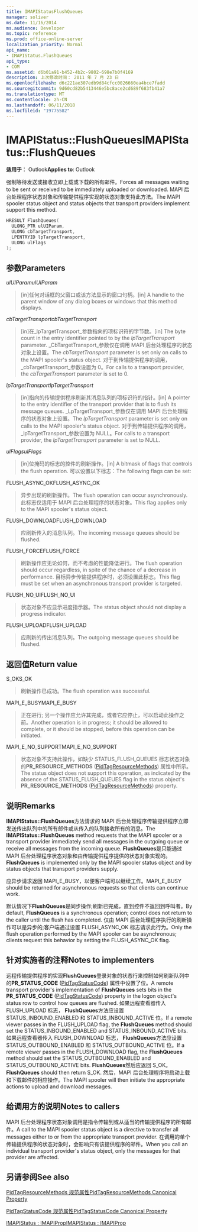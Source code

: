 ```yaml
---
title: IMAPIStatusFlushQueues
manager: soliver
ms.date: 11/16/2014
ms.audience: Developer
ms.topic: reference
ms.prod: office-online-server
localization_priority: Normal
api_name:
- IMAPIStatus.FlushQueues
api_type:
- COM
ms.assetid: d6b01a91-b452-4b2c-9802-698e7b0f4169
description: 上次修改时间： 2011 年 7 月 23 日
ms.openlocfilehash: d6c221ae307edb9d84cfcc0026660ea4bce7fadd
ms.sourcegitcommit: 9d60cd82b5413446e5bc8ace2cd689f683fb41a7
ms.translationtype: MT
ms.contentlocale: zh-CN
ms.lasthandoff: 06/11/2018
ms.locfileid: "19775582"
---
```

# <a name="imapistatusflushqueues"></a><span data-ttu-id="057ba-103">IMAPIStatus::FlushQueues</span><span class="sxs-lookup"><span data-stu-id="057ba-103">IMAPIStatus::FlushQueues</span></span>

  
  
<span data-ttu-id="057ba-104">**适用于**： Outlook</span><span class="sxs-lookup"><span data-stu-id="057ba-104">**Applies to**: Outlook</span></span> 
  
<span data-ttu-id="057ba-105">强制等待发送或接收立即上载或下载的所有邮件。</span><span class="sxs-lookup"><span data-stu-id="057ba-105">Forces all messages waiting to be sent or received to be immediately uploaded or downloaded.</span></span> <span data-ttu-id="057ba-106">MAPI 后台处理程序状态对象和传输提供程序实现的状态对象支持此方法。</span><span class="sxs-lookup"><span data-stu-id="057ba-106">The MAPI spooler status object and status objects that transport providers implement support this method.</span></span>
  
```cpp
HRESULT FlushQueues(
  ULONG_PTR ulUIParam,
  ULONG cbTargetTransport,
  LPENTRYID lpTargetTransport,
  ULONG ulFlags
);
```

## <a name="parameters"></a><span data-ttu-id="057ba-107">参数</span><span class="sxs-lookup"><span data-stu-id="057ba-107">Parameters</span></span>

 <span data-ttu-id="057ba-108">_ulUIParam_</span><span class="sxs-lookup"><span data-stu-id="057ba-108">_ulUIParam_</span></span>
  
> <span data-ttu-id="057ba-109">[in]任何对话框的父窗口或该方法显示的窗口句柄。</span><span class="sxs-lookup"><span data-stu-id="057ba-109">[in] A handle to the parent window of any dialog boxes or windows that this method displays.</span></span>
    
 <span data-ttu-id="057ba-110">_cbTargetTransport_</span><span class="sxs-lookup"><span data-stu-id="057ba-110">_cbTargetTransport_</span></span>
  
> <span data-ttu-id="057ba-111">[in]在_lpTargetTransport_参数指向的项标识符的字节数。</span><span class="sxs-lookup"><span data-stu-id="057ba-111">[in] The byte count in the entry identifier pointed to by the  _lpTargetTransport_ parameter.</span></span> <span data-ttu-id="057ba-112">_CbTargetTransport_参数仅在调用 MAPI 后台处理程序的状态对象上设置。</span><span class="sxs-lookup"><span data-stu-id="057ba-112">The  _cbTargetTransport_ parameter is set only on calls to the MAPI spooler's status object.</span></span> <span data-ttu-id="057ba-113">对于到传输提供程序的调用， _cbTargetTransport_参数设置为 0。</span><span class="sxs-lookup"><span data-stu-id="057ba-113">For calls to a transport provider, the  _cbTargetTransport_ parameter is set to 0.</span></span> 
    
 <span data-ttu-id="057ba-114">_lpTargetTransport_</span><span class="sxs-lookup"><span data-stu-id="057ba-114">_lpTargetTransport_</span></span>
  
> <span data-ttu-id="057ba-115">[in]指向的传输提供程序刷新其消息队列的项标识符的指针。</span><span class="sxs-lookup"><span data-stu-id="057ba-115">[in] A pointer to the entry identifier of the transport provider that is to flush its message queues.</span></span> <span data-ttu-id="057ba-116">_LpTargetTransport_参数仅在调用 MAPI 后台处理程序的状态对象上设置。</span><span class="sxs-lookup"><span data-stu-id="057ba-116">The  _lpTargetTransport_ parameter is set only on calls to the MAPI spooler's status object.</span></span> <span data-ttu-id="057ba-117">对于到传输提供程序的调用， _lpTargetTransport_参数设置为 NULL。</span><span class="sxs-lookup"><span data-stu-id="057ba-117">For calls to a transport provider, the  _lpTargetTransport_ parameter is set to NULL.</span></span> 
    
 <span data-ttu-id="057ba-118">_ulFlags_</span><span class="sxs-lookup"><span data-stu-id="057ba-118">_ulFlags_</span></span>
  
> <span data-ttu-id="057ba-119">[in]位掩码的标志的控件的刷新操作。</span><span class="sxs-lookup"><span data-stu-id="057ba-119">[in] A bitmask of flags that controls the flush operation.</span></span> <span data-ttu-id="057ba-120">可以设置以下标志：</span><span class="sxs-lookup"><span data-stu-id="057ba-120">The following flags can be set:</span></span>
    
<span data-ttu-id="057ba-121">FLUSH_ASYNC_OK</span><span class="sxs-lookup"><span data-stu-id="057ba-121">FLUSH_ASYNC_OK</span></span> 
  
> <span data-ttu-id="057ba-122">异步出现的刷新操作。</span><span class="sxs-lookup"><span data-stu-id="057ba-122">The flush operation can occur asynchronously.</span></span> <span data-ttu-id="057ba-123">此标志仅适用于 MAPI 后台处理程序的状态对象。</span><span class="sxs-lookup"><span data-stu-id="057ba-123">This flag applies only to the MAPI spooler's status object.</span></span> 
    
<span data-ttu-id="057ba-124">FLUSH_DOWNLOAD</span><span class="sxs-lookup"><span data-stu-id="057ba-124">FLUSH_DOWNLOAD</span></span> 
  
> <span data-ttu-id="057ba-125">应刷新传入的消息队列。</span><span class="sxs-lookup"><span data-stu-id="057ba-125">The incoming message queues should be flushed.</span></span>
    
<span data-ttu-id="057ba-126">FLUSH_FORCE</span><span class="sxs-lookup"><span data-stu-id="057ba-126">FLUSH_FORCE</span></span> 
  
> <span data-ttu-id="057ba-127">刷新操作应无论如何，而不考虑的性能降低进行。</span><span class="sxs-lookup"><span data-stu-id="057ba-127">The flush operation should occur regardless, in spite of the chance of a decrease in performance.</span></span> <span data-ttu-id="057ba-128">目标异步传输提供程序时，必须设置此标志。</span><span class="sxs-lookup"><span data-stu-id="057ba-128">This flag must be set when an asynchronous transport provider is targeted.</span></span>
    
<span data-ttu-id="057ba-129">FLUSH_NO_UI</span><span class="sxs-lookup"><span data-stu-id="057ba-129">FLUSH_NO_UI</span></span> 
  
> <span data-ttu-id="057ba-130">状态对象不应显示进度指示器。</span><span class="sxs-lookup"><span data-stu-id="057ba-130">The status object should not display a progress indicator.</span></span>
    
<span data-ttu-id="057ba-131">FLUSH_UPLOAD</span><span class="sxs-lookup"><span data-stu-id="057ba-131">FLUSH_UPLOAD</span></span> 
  
> <span data-ttu-id="057ba-132">应刷新的传出消息队列。</span><span class="sxs-lookup"><span data-stu-id="057ba-132">The outgoing message queues should be flushed.</span></span>
    
## <a name="return-value"></a><span data-ttu-id="057ba-133">返回值</span><span class="sxs-lookup"><span data-stu-id="057ba-133">Return value</span></span>

<span data-ttu-id="057ba-134">S_OK</span><span class="sxs-lookup"><span data-stu-id="057ba-134">S_OK</span></span> 
  
> <span data-ttu-id="057ba-135">刷新操作已成功。</span><span class="sxs-lookup"><span data-stu-id="057ba-135">The flush operation was successful.</span></span>
    
<span data-ttu-id="057ba-136">MAPI_E_BUSY</span><span class="sxs-lookup"><span data-stu-id="057ba-136">MAPI_E_BUSY</span></span> 
  
> <span data-ttu-id="057ba-137">正在进行; 另一个操作应允许其完成，或者它应停止，可以启动此操作之前。</span><span class="sxs-lookup"><span data-stu-id="057ba-137">Another operation is in progress; it should be allowed to complete, or it should be stopped, before this operation can be initiated.</span></span>
    
<span data-ttu-id="057ba-138">MAPI_E_NO_SUPPORT</span><span class="sxs-lookup"><span data-stu-id="057ba-138">MAPI_E_NO_SUPPORT</span></span> 
  
> <span data-ttu-id="057ba-139">状态对象不支持此操作，如缺少 STATUS_FLUSH_QUEUES 标志状态对象的**PR_RESOURCE_METHODS** ([PidTagResourceMethods](pidtagresourcemethods-canonical-property.md)) 属性中所示。</span><span class="sxs-lookup"><span data-stu-id="057ba-139">The status object does not support this operation, as indicated by the absence of the STATUS_FLUSH_QUEUES flag in the status object's **PR_RESOURCE_METHODS** ([PidTagResourceMethods](pidtagresourcemethods-canonical-property.md)) property.</span></span>
    
## <a name="remarks"></a><span data-ttu-id="057ba-140">说明</span><span class="sxs-lookup"><span data-stu-id="057ba-140">Remarks</span></span>

<span data-ttu-id="057ba-141">**IMAPIStatus::FlushQueues**方法请求的 MAPI 后台处理程序传输提供程序立即发送传出队列中的所有邮件或从传入的队列接收所有的消息。</span><span class="sxs-lookup"><span data-stu-id="057ba-141">The **IMAPIStatus::FlushQueues** method requests that the MAPI spooler or a transport provider immediately send all messages in the outgoing queue or receive all messages from the incoming queue.</span></span> <span data-ttu-id="057ba-142">**FlushQueues**是只能通过 MAPI 后台处理程序状态对象和由传输提供程序提供的状态对象实现的。</span><span class="sxs-lookup"><span data-stu-id="057ba-142">**FlushQueues** is implemented only by the MAPI spooler status object and by status objects that transport providers supply.</span></span> 
  
<span data-ttu-id="057ba-143">应异步请求返回 MAPI_E_BUSY，以便客户端可以继续工作。</span><span class="sxs-lookup"><span data-stu-id="057ba-143">MAPI_E_BUSY should be returned for asynchronous requests so that clients can continue work.</span></span> 
  
<span data-ttu-id="057ba-144">默认情况下**FlushQueues**是同步操作;刷新已完成，直到控件不返回到呼叫者。</span><span class="sxs-lookup"><span data-stu-id="057ba-144">By default, **FlushQueues** is a synchronous operation; control does not return to the caller until the flush has completed.</span></span> <span data-ttu-id="057ba-145">仅由 MAPI 后台处理程序执行的刷新操作可以是异步的;客户端通过设置 FLUSH_ASYNC_OK 标志请求此行为。</span><span class="sxs-lookup"><span data-stu-id="057ba-145">Only the flush operation performed by the MAPI spooler can be asynchronous; clients request this behavior by setting the FLUSH_ASYNC_OK flag.</span></span> 
  
## <a name="notes-to-implementers"></a><span data-ttu-id="057ba-146">针对实施者的注释</span><span class="sxs-lookup"><span data-stu-id="057ba-146">Notes to implementers</span></span>

<span data-ttu-id="057ba-147">远程传输提供程序的实现**FlushQueues**登录对象的状态行来控制如何刷新队列中的**PR_STATUS_CODE** ([PidTagStatusCode](pidtagstatuscode-canonical-property.md)) 属性中设置了位。</span><span class="sxs-lookup"><span data-stu-id="057ba-147">A remote transport provider's implementation of **FlushQueues** sets bits in the **PR_STATUS_CODE** ([PidTagStatusCode](pidtagstatuscode-canonical-property.md)) property in the logon object's status row to control how queues are flushed.</span></span> <span data-ttu-id="057ba-148">如果远程查看器传入 FLUSH_UPLOAD 标志， **FlushQueues**方法应设置 STATUS_INBOUND_ENABLED 和 STATUS_INBOUND_ACTIVE 位。</span><span class="sxs-lookup"><span data-stu-id="057ba-148">If a remote viewer passes in the FLUSH_UPLOAD flag, the **FlushQueues** method should set the STATUS_INBOUND_ENABLED and STATUS_INBOUND_ACTIVE bits.</span></span> <span data-ttu-id="057ba-149">如果远程查看器传入 FLUSH_DOWNLOAD 标志， **FlushQueues**方法应设置 STATUS_OUTBOUND_ENABLED 和 STATUS_OUTBOUND_ACTIVE 位。</span><span class="sxs-lookup"><span data-stu-id="057ba-149">If a remote viewer passes in the FLUSH_DOWNLOAD flag, the **FlushQueues** method should set the STATUS_OUTBOUND_ENABLED and STATUS_OUTBOUND_ACTIVE bits.</span></span> <span data-ttu-id="057ba-150">**FlushQueues**然后应返回 S_OK。</span><span class="sxs-lookup"><span data-stu-id="057ba-150">**FlushQueues** should then return S_OK.</span></span> <span data-ttu-id="057ba-151">然后，MAPI 后台处理程序将启动上载和下载邮件的相应操作。</span><span class="sxs-lookup"><span data-stu-id="057ba-151">The MAPI spooler will then initiate the appropriate actions to upload and download messages.</span></span> 
  
## <a name="notes-to-callers"></a><span data-ttu-id="057ba-152">给调用方的说明</span><span class="sxs-lookup"><span data-stu-id="057ba-152">Notes to callers</span></span>

<span data-ttu-id="057ba-153">MAPI 后台处理程序状态对象调用是指令传输到或从适当的传输提供程序的所有邮件。</span><span class="sxs-lookup"><span data-stu-id="057ba-153">A call to the MAPI spooler status object is a directive to transfer all messages either to or from the appropriate transport provider.</span></span> <span data-ttu-id="057ba-154">在调用的单个传输提供程序的状态对象时，会影响只有该提供程序的邮件。</span><span class="sxs-lookup"><span data-stu-id="057ba-154">When you call an individual transport provider's status object, only the messages for that provider are affected.</span></span>
  
## <a name="see-also"></a><span data-ttu-id="057ba-155">另请参阅</span><span class="sxs-lookup"><span data-stu-id="057ba-155">See also</span></span>



[<span data-ttu-id="057ba-156">PidTagResourceMethods 规范属性</span><span class="sxs-lookup"><span data-stu-id="057ba-156">PidTagResourceMethods Canonical Property</span></span>](pidtagresourcemethods-canonical-property.md)
  
[<span data-ttu-id="057ba-157">PidTagStatusCode 规范属性</span><span class="sxs-lookup"><span data-stu-id="057ba-157">PidTagStatusCode Canonical Property</span></span>](pidtagstatuscode-canonical-property.md)
  
[<span data-ttu-id="057ba-158">IMAPIStatus : IMAPIProp</span><span class="sxs-lookup"><span data-stu-id="057ba-158">IMAPIStatus : IMAPIProp</span></span>](imapistatusimapiprop.md)

